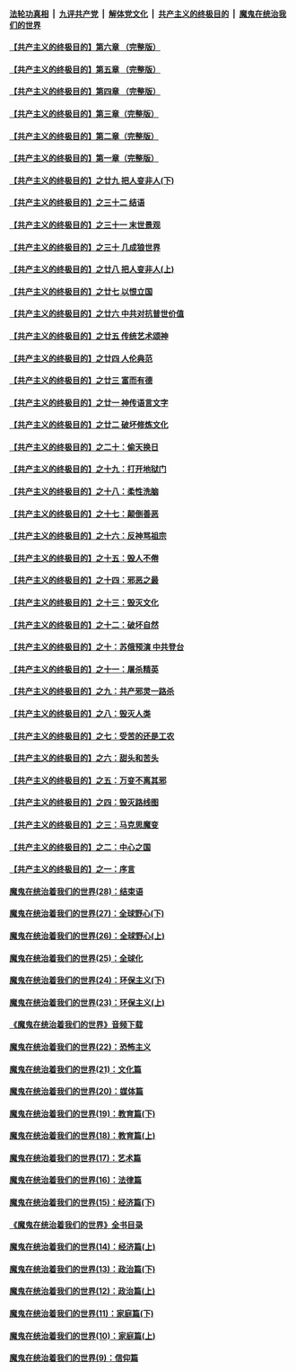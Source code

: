 ####  [法轮功真相](../../../../basic/blob/master/README.md?t=09151800) &nbsp;|&nbsp; [九评共产党](../../../../9ping.md/blob/master/README.md?t=09151800) &nbsp;|&nbsp; [解体党文化](../../../../jtdwh.md/blob/master/README.md?t=09151800)  &nbsp;|&nbsp; [共产主义的终极目的](../../../../gczydzjmd.md/blob/master/README.md?t=09151800) &nbsp;|&nbsp; [魔鬼在统治我们的世界](../../../../mgztzwmdsj.md/blob/master/README.md?t=09151800) 

#### [【共产主义的终极目的】第六章 （完整版）](../pages/nsc422/n11428913.md?t=09151800) 

#### [【共产主义的终极目的】第五章 （完整版）](../pages/nsc422/n11428912.md?t=09151800) 

#### [【共产主义的终极目的】第四章 （完整版）](../pages/nsc422/n11428907.md?t=09151800) 

#### [【共产主义的终极目的】第三章（完整版）](../pages/nsc422/n11428848.md?t=09151800) 

#### [【共产主义的终极目的】第二章（完整版）](../pages/nsc422/n11428831.md?t=09151800) 

#### [【共产主义的终极目的】第一章（完整版）](../pages/nsc422/n11417651.md?t=09151800) 

#### [【共产主义的终极目的】之廿九 把人变非人(下)](../pages/nsc422/n11344140.md?t=09151800) 

#### [【共产主义的终极目的】之三十二 结语](../pages/nsc422/n11360535.md?t=09151800) 

#### [【共产主义的终极目的】之三十一 末世景观](../pages/nsc422/n11351129.md?t=09151800) 

#### [【共产主义的终极目的】之三十 几成狼世界](../pages/nsc422/n11348280.md?t=09151800) 

#### [【共产主义的终极目的】之廿八 把人变非人(上)](../pages/nsc422/n11340492.md?t=09151800) 

#### [【共产主义的终极目的】之廿七 以恨立国](../pages/nsc422/n11336944.md?t=09151800) 

#### [【共产主义的终极目的】之廿六 中共对抗普世价值](../pages/nsc422/n11324785.md?t=09151800) 

#### [【共产主义的终极目的】之廿五 传统艺术颂神](../pages/nsc422/n11296396.md?t=09151800) 

#### [【共产主义的终极目的】之廿四 人伦典范](../pages/nsc422/n11296397.md?t=09151800) 

#### [【共产主义的终极目的】之廿三 富而有德](../pages/nsc422/n11283598.md?t=09151800) 

#### [【共产主义的终极目的】之廿一 神传语言文字](../pages/nsc422/n11263265.md?t=09151800) 

#### [【共产主义的终极目的】之廿二 破坏修炼文化](../pages/nsc422/n11245728.md?t=09151800) 

#### [【共产主义的终极目的】之二十：偷天换日](../pages/nsc422/n11238846.md?t=09151800) 

#### [【共产主义的终极目的】之十九：打开地狱门](../pages/nsc422/n11206376.md?t=09151800) 

#### [【共产主义的终极目的】之十八：柔性洗脑](../pages/nsc422/n11199994.md?t=09151800) 

#### [【共产主义的终极目的】之十七：颠倒善恶](../pages/nsc422/n11179782.md?t=09151800) 

#### [【共产主义的终极目的】之十六：反神骂祖宗](../pages/nsc422/n11166798.md?t=09151800) 

#### [【共产主义的终极目的】之十五：毁人不倦](../pages/nsc422/n11166792.md?t=09151800) 

#### [【共产主义的终极目的】之十四：邪恶之最](../pages/nsc422/n11150249.md?t=09151800) 

#### [【共产主义的终极目的】之十三：毁灭文化](../pages/nsc422/n11135227.md?t=09151800) 

#### [【共产主义的终极目的】之十二：破坏自然](../pages/nsc422/n11135214.md?t=09151800) 

#### [【共产主义的终极目的】之十：苏俄预演 中共登台](../pages/nsc422/n11118424.md?t=09151800) 

#### [【共产主义的终极目的】之十一：屠杀精英](../pages/nsc422/n11118442.md?t=09151800) 

#### [【共产主义的终极目的】之九：共产邪灵一路杀](../pages/nsc422/n11114139.md?t=09151800) 

#### [【共产主义的终极目的】之八：毁灭人类](../pages/nsc422/n11108503.md?t=09151800) 

#### [【共产主义的终极目的】之七：受苦的还是工农](../pages/nsc422/n11101809.md?t=09151800) 

#### [【共产主义的终极目的】之六：甜头和苦头](../pages/nsc422/n11096971.md?t=09151800) 

#### [【共产主义的终极目的】之五：万变不离其邪](../pages/nsc422/n11091285.md?t=09151800) 

#### [【共产主义的终极目的】之四：毁灭路线图](../pages/nsc422/n11086284.md?t=09151800) 

#### [【共产主义的终极目的】之三：马克思魔变](../pages/nsc422/n11061941.md?t=09151800) 

#### [【共产主义的终极目的】之二：中心之国](../pages/nsc422/n11047728.md?t=09151800) 

#### [【共产主义的终极目的】之一：序言](../pages/nsc422/n11086077.md?t=09151800) 

#### [魔鬼在统治着我们的世界(28)：结束语](../pages/nsc422/n10936246.md?t=09151800) 

#### [魔鬼在统治着我们的世界(27)：全球野心(下)](../pages/nsc422/n10928319.md?t=09151800) 

#### [魔鬼在统治着我们的世界(26)：全球野心(上)](../pages/nsc422/n10900318.md?t=09151800) 

#### [魔鬼在统治着我们的世界(25)：全球化](../pages/nsc422/n10788205.md?t=09151800) 

#### [魔鬼在统治着我们的世界(24)：环保主义(下)](../pages/nsc422/n10695307.md?t=09151800) 

#### [魔鬼在统治着我们的世界(23)：环保主义(上)](../pages/nsc422/n10688613.md?t=09151800) 

#### [《魔鬼在统治着我们的世界》音频下载](../pages/nsc422/n10635553.md?t=09151800) 

#### [魔鬼在统治着我们的世界(22)：恐怖主义](../pages/nsc422/n10614727.md?t=09151800) 

#### [魔鬼在统治着我们的世界(21)：文化篇](../pages/nsc422/n10597706.md?t=09151800) 

#### [魔鬼在统治着我们的世界(20)：媒体篇](../pages/nsc422/n10586579.md?t=09151800) 

#### [魔鬼在统治着我们的世界(19)：教育篇(下)](../pages/nsc422/n10564808.md?t=09151800) 

#### [魔鬼在统治着我们的世界(18)：教育篇(上)](../pages/nsc422/n10526970.md?t=09151800) 

#### [魔鬼在统治着我们的世界(17)：艺术篇](../pages/nsc422/n10499093.md?t=09151800) 

#### [魔鬼在统治着我们的世界(16)：法律篇](../pages/nsc422/n10485969.md?t=09151800) 

#### [魔鬼在统治着我们的世界(15)：经济篇(下)](../pages/nsc422/n10469975.md?t=09151800) 

#### [《魔鬼在统治着我们的世界》全书目录](../pages/nsc422/n10464261.md?t=09151800) 

#### [魔鬼在统治着我们的世界(14)：经济篇(上)](../pages/nsc422/n10457370.md?t=09151800) 

#### [魔鬼在统治着我们的世界(13)：政治篇(下)](../pages/nsc422/n10448270.md?t=09151800) 

#### [魔鬼在统治着我们的世界(12)：政治篇(上)](../pages/nsc422/n10444576.md?t=09151800) 

#### [魔鬼在统治着我们的世界(11)：家庭篇(下)](../pages/nsc422/n10440961.md?t=09151800) 

#### [魔鬼在统治着我们的世界(10)：家庭篇(上)](../pages/nsc422/n10435448.md?t=09151800) 

#### [魔鬼在统治着我们的世界(9)：信仰篇](../pages/nsc422/n10432159.md?t=09151800) 

